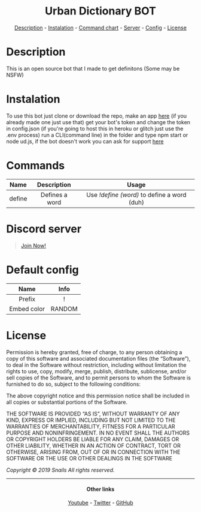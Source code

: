 <h1 align="center">Urban Dictionary BOT</h1>
<p align="center">
   <a href="#description">Description</a>
  -
  <a href="#instalation">Instalation</a>
  -
  <a href="#commands">Command chart</a>
  -
  <a href="#discord-server">Server</a>
  -
  <a href="#default-config">Config</a> 
   -
   <a href="#license">License</a>
</p>

# Description
This is an open source bot that I made to get definitons (Some may be NSFW)

# Instalation
To use this bot just clone or download the repo, make an app [here](https://discordapp.com/developers) (if you already made one just use that) get your bot's token and change the token in config.json (if you're going to host this in heroku or glitch just use the .env process) run a CLI(command line) in the folder and type npm start or node ud.js, if the bot doesn't work you can ask for support [here](https://discord.gg/xuaDubj)

# Commands

| Name | Description | Usage |
|:----------:|:-------------:|:------:|
|define|Defines a word|Use *!define (word)* to define a word (duh)|

# Discord server
>[Join Now!](https://discord.gg/xuaDubj)

# Default config
| Name | Info |
|:------:|:------:|
|Prefix|!|
|Embed color|RANDOM|

# License

Permission is hereby granted, free of charge, to any person obtaining a copy of this software and associated documentation files (the “Software”), to deal in the Software without restriction, including without limitation the rights to use, copy, modify, merge, publish, distribute, sublicense, and/or sell copies of the Software, and to permit persons to whom the Software is furnished to do so, subject to the following conditions:

The above copyright notice and this permission notice shall be included in all copies or substantial portions of the Software.

THE SOFTWARE IS PROVIDED “AS IS”, WITHOUT WARRANTY OF ANY KIND, EXPRESS OR IMPLIED, INCLUDING BUT NOT LIMITED TO THE WARRANTIES OF MERCHANTABILITY, FITNESS FOR A PARTICULAR PURPOSE AND NONINFRINGEMENT. IN NO EVENT SHALL THE AUTHORS OR COPYRIGHT HOLDERS BE LIABLE FOR ANY CLAIM, DAMAGES OR OTHER LIABILITY, WHETHER IN AN ACTION OF CONTRACT, TORT OR OTHERWISE, ARISING FROM, OUT OF OR IN CONNECTION WITH THE SOFTWARE OR THE USE OR OTHER DEALINGS IN THE SOFTWARE

*Copyright © 2019 Snails All rights reserved.*

---
<h4 align="center" id="ol">Other links</h4>
<p align="center">
   <a href="https://www.youtube.com/Snailsxd">Youtube</a>
   -
   <a href="https://www.twitter.com/zSnails">Twitter</a>
   -
   <a href="https://github.com/zSnails">GitHub</a>
   </p>
